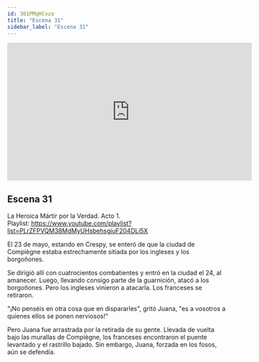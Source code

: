 ```yaml
---
id: 301PMqHCvzo
title: "Escena 31"
sidebar_label: "Escena 31"
---
```


<div class="video-float-container">
  <iframe
    width="560"
    height="315"
    src="https://www.youtube.com/embed/301PMqHCvzo"
    title="YouTube video player"
    frameborder="0"
    allow="accelerometer; autoplay; clipboard-write; encrypted-media; gyroscope; picture-in-picture; web-share"
    referrerpolicy="strict-origin-when-cross-origin"
    allowfullscreen
  ></iframe>
</div>

## Escena 31

La Heroica Mártir por la Verdad. Acto 1.  
Playlist: https://www.youtube.com/playlist?list=PLrZFPVQM38MdMyUHsbehsgiuF204DLi5X

El 23 de mayo, estando en Crespy, se enteró de que la ciudad de Compiègne estaba estrechamente sitiada por los ingleses y los borgoñones.

Se dirigió allí con cuatrocientos combatientes y entró en la ciudad el 24, al amanecer. Luego, llevando consigo parte de la guarnición, atacó a los borgoñones. Pero los ingleses vinieron a atacarla. Los franceses se retiraron.

"¡No penséis en otra cosa que en dispararles", gritó Juana, "es a vosotros a quienes ellos se ponen nerviosos!"

Pero Juana fue arrastrada por la retirada de su gente. Llevada de vuelta bajo las murallas de Compiègne, los franceses encontraron el puente levantado y el rastrillo bajado. Sin embargo, Juana, forzada en los fosos, aún se defendía.
